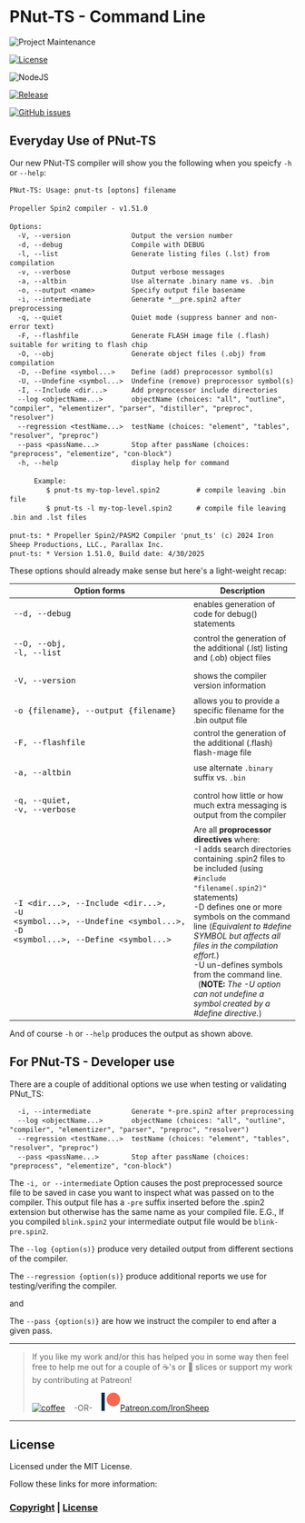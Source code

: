 # PNut-TS - Command Line

![Project Maintenance][maintenance-shield]

[![License][license-shield]](LICENSE)

![NodeJS][node-badge]

[![Release][Release-shield]](https://github.com/ironsheep/PNut-TS/releases)

[![GitHub issues][Issues-shield]](https://github.com/ironsheep/PNut-TS/issues)

## Everyday Use of PNut-TS

Our new PNut-TS compiler will show you the following when you speicfy `-h` or `--help`:

```text
PNut-TS: Usage: pnut-ts [optons] filename

Propeller Spin2 compiler - v1.51.0

Options:
  -V, --version               Output the version number
  -d, --debug                 Compile with DEBUG
  -l, --list                  Generate listing files (.lst) from compilation
  -v, --verbose               Output verbose messages
  -a, --altbin                Use alternate .binary name vs. .bin
  -o, --output <name>         Specify output file basename
  -i, --intermediate          Generate *__pre.spin2 after preprocessing
  -q, --quiet                 Quiet mode (suppress banner and non-error text)
  -F, --flashfile             Generate FLASH image file (.flash) suitable for writing to flash chip
  -O, --obj                   Generate object files (.obj) from compilation
  -D, --Define <symbol...>    Define (add) preprocessor symbol(s)
  -U, --Undefine <symbol...>  Undefine (remove) preprocessor symbol(s)
  -I, --Include <dir...>      Add preprocessor include directories
  --log <objectName...>       objectName (choices: "all", "outline", "compiler", "elementizer", "parser", "distiller", "preproc", "resolver")
  --regression <testName...>  testName (choices: "element", "tables", "resolver", "preproc")
  --pass <passName...>        Stop after passName (choices: "preprocess", "elementize", "con-block")
  -h, --help                  display help for command

      Example:
         $ pnut-ts my-top-level.spin2         # compile leaving .bin file
         $ pnut-ts -l my-top-level.spin2      # compile file leaving .bin and .lst files
         
pnut-ts: * Propeller Spin2/PASM2 Compiler 'pnut_ts' (c) 2024 Iron Sheep Productions, LLC., Parallax Inc.
pnut-ts: * Version 1.51.0, Build date: 4/30/2025
```

These options should already make sense but here's a light-weight recap:

| Option forms | Description |
| --- | --- |
| <pre>--d, -\-debug</pre> | enables generation of code for debug() statements  |
| <pre>--O, -\-obj,<br>-l, --list</pre> | control the generation of the additional (.lst) listing and (.ob) object files |
| <pre>-V, -\-version</pre> | shows the compiler version information |
| <pre>-o {filename}, --output {filename}</pre> | allows you to provide a specific filename for the .bin output file |
| <pre>-F, --flashfile</pre> | control the generation of the additional (.flash) flash-mage file |
| <pre>-a, --altbin</pre> | use alternate `.binary` suffix vs. `.bin` |
| <pre>-q, --quiet,<br>-v, --verbose</pre> | control how little or how much extra messaging is output from the compiler |
| <pre>-I \<dir...\>, --Include \<dir...\>,<br>-U \<symbol...\>, --Undefine \<symbol...\>,<br>-D \<symbol...\>, --Define \<symbol...\> | Are all **proprocessor directives** where:<br> -I adds search directories containing .spin2 files to be included (using `#include "filename(.spin2)"` statements)<br> -D defines one or more symbols on the command line (*Equivalent to #define SYMBOL but affects all files in the compilation effort.*)<br> -U un-defines symbols from the command line.<BR>&nbsp;&nbsp;(**NOTE:** *The -U option can not undefine a symbol created by a #define directive.*) |

And of course `-h` or `--help` produces the output as shown above.

## For PNut-TS - Developer use

There are a couple of additional options we use when testing or validating PNut_TS:

```text
  -i, --intermediate          Generate *-pre.spin2 after preprocessing
  --log <objectName...>       objectName (choices: "all", "outline", "compiler", "elementizer", "parser", "preproc", "resolver")
  --regression <testName...>  testName (choices: "element", "tables", "resolver", "preproc")
  --pass <passName...>        Stop after passName (choices: "preprocess", "elementize", "con-block")

```

The `-i, or --intermediate` Option causes the post preprocessed source file to be saved in case you want to inspect what was passed on to the compiler.  This output file has a `-pre` suffix inserted before the .spin2 extension but otherwise has the same name as your compiled file.  E.G., If you compiled `blink.spin2` your intermediate output file would be `blink-pre.spin2`.

The `--log {option(s)}` produce very detailed output from different sections of the compiler.

The `--regression {option(s)}` produce additional reports we use for testing/verifing the compiler.

and

The `--pass {option(s)}` are how we instruct the compiler to end after a given pass.

---

> If you like my work and/or this has helped you in some way then feel free to help me out for a couple of :coffee:'s or :pizza: slices or support my work by contributing at Patreon!
>
> [![coffee](https://www.buymeacoffee.com/assets/img/custom_images/black_img.png)](https://www.buymeacoffee.com/ironsheep) &nbsp;&nbsp; -OR- &nbsp;&nbsp; [![Patreon](./DOCs/images/patreon.png)](https://www.patreon.com/IronSheep?fan_landing=true)[Patreon.com/IronSheep](https://www.patreon.com/IronSheep?fan_landing=true)

---

## License

Licensed under the MIT License.

Follow these links for more information:

### [Copyright](copyright) | [License](LICENSE)

[maintenance-shield]: https://img.shields.io/badge/maintainer-stephen%40ironsheep%2ebiz-blue.svg?style=for-the-badge

[license-shield]: https://img.shields.io/badge/License-MIT-yellow.svg

[Release-shield]: https://img.shields.io/github/release/ironsheep/PNut-TS/all.svg

[Issues-shield]: https://img.shields.io/github/issues/ironsheep/PNut-TS.svg

[node-badge]: https://img.shields.io/badge/node.js-6DA55F?style=for-the-badge&logo=node.js&logoColor=white
